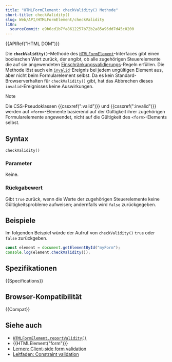 ```yaml
---
title: "HTMLFormElement: checkValidity() Methode"
short-title: checkValidity()
slug: Web/API/HTMLFormElement/checkValidity
l10n:
  sourceCommit: e9b6cd1b7fa8612257b72b2a85a96dd7d45c0200
---
```


{{APIRef("HTML DOM")}}

Die **`checkValidity()`**-Methode des [`HTMLFormElement`](/de/docs/Web/API/HTMLFormElement)-Interfaces gibt einen booleschen Wert zurück, der angibt, ob alle zugehörigen Steuerelemente die auf sie angewendeten [Einschränkungsvalidierungs](/de/docs/Web/HTML/Guides/Constraint_validation)-Regeln erfüllen. Die Methode löst auch ein [`invalid`](/de/docs/Web/API/HTMLInputElement/invalid_event)-Ereignis bei jedem ungültigen Element aus, aber nicht beim Formularelement selbst. Da es kein Standard-Browserverhalten für `checkValidity()` gibt, hat das Abbrechen dieses `invalid`-Ereignisses keine Auswirkungen.

> [!NOTE]
> Die CSS-Pseudoklassen {{cssxref(":valid")}} und {{cssxref(":invalid")}} werden auf `<form>`-Elemente basierend auf der Gültigkeit ihrer zugehörigen Formularelemente angewendet, nicht auf die Gültigkeit des `<form>`-Elements selbst.

## Syntax

```js-nolint
checkValidity()
```

### Parameter

Keine.

### Rückgabewert

Gibt `true` zurück, wenn die Werte der zugehörigen Steuerelemente keine Gültigkeitsprobleme aufweisen; andernfalls wird `false` zurückgegeben.

## Beispiele

Im folgenden Beispiel würde der Aufruf von `checkValidity()` `true` oder `false` zurückgeben.

```js
const element = document.getElementById("myForm");
console.log(element.checkValidity());
```

## Spezifikationen

{{Specifications}}

## Browser-Kompatibilität

{{Compat}}

## Siehe auch

- [`HTMLFormElement.reportValidity()`](/de/docs/Web/API/HTMLFormElement/reportValidity)
- {{HTMLElement("form")}}
- [Lernen: Client-side form validation](/de/docs/Learn_web_development/Extensions/Forms/Form_validation)
- [Leitfaden: Constraint validation](/de/docs/Web/HTML/Guides/Constraint_validation)
